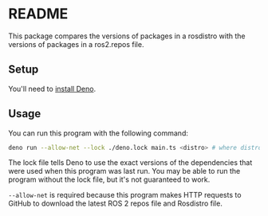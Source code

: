 # README

This package compares the versions of packages in a rosdistro with the versions
of packages in a ros2.repos file.

## Setup

You'll need to
[install Deno](https://deno.land/manual@v1.30.3/getting_started/installation).

## Usage

You can run this program with the following command:

```bash
deno run --allow-net --lock ./deno.lock main.ts <distro> # where distro is humble, foxy, etc.
```

The lock file tells Deno to use the exact versions of the dependencies that were
used when this program was last run. You may be able to run the program without
the lock file, but it's not guaranteed to work.

`--allow-net` is required because this program makes HTTP requests to GitHub to
download the latest ROS 2 repos file and Rosdistro file.
